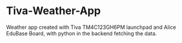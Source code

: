 # Tiva-Weather-App

Weather app created with Tiva TM4C123GH6PM launchpad and Alice EduBase Board, with python in the backend fetching the data.
